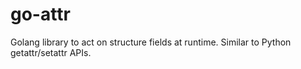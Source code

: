 # go-attr
Golang library to act on structure fields at runtime. Similar to Python getattr/setattr APIs.
